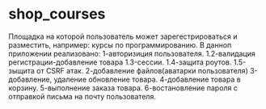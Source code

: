# shop_courses
Площадка на которой пользователь может зарегестрироваться и разместить, например: курсы по программированию.
В данноп приложении реализовано:
1-авторизиция пользователя.
  1.2-валидация регистрации-добавление товара
  1.3-ceссии.
  1.4-защита роутов.
  1.5-зыщита от CSRF атак.
2-добавление файлов(аватарки пользователя)
3-добавление, удаление обновление товара.
4-добавление товара в корзину.
5-выполнение заказа товара.
6-востановление пароля с отправкой письма на почту пользователя.
